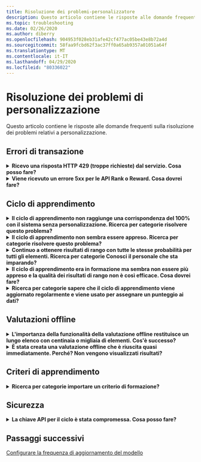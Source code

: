 ```yaml
---
title: Risoluzione dei problemi-personalizzatore
description: Questo articolo contiene le risposte alle domande frequenti sulla risoluzione dei problemi relativi a personalizzazione.
ms.topic: troubleshooting
ms.date: 02/26/2020
ms.author: diberry
ms.openlocfilehash: 904953f028eb31afe42cf477ac05be43e8b72a4d
ms.sourcegitcommit: 58faa9fcbd62f3ac37ff0a65ab9357a01051a64f
ms.translationtype: MT
ms.contentlocale: it-IT
ms.lasthandoff: 04/29/2020
ms.locfileid: "80336022"
---
```

# <a name="personalizer-troubleshooting"></a>Risoluzione dei problemi di personalizzazione

Questo articolo contiene le risposte alle domande frequenti sulla risoluzione dei problemi relativi a personalizzazione.

## <a name="transaction-errors"></a>Errori di transazione

<details>
<summary><b>Ricevo una risposta HTTP 429 (troppe richieste) dal servizio. Cosa posso fare?</b></summary>

**Risposta**: se è stato selezionato un piano tariffario gratuito quando è stata creata l'istanza di personalizzazione, è previsto un limite di quota per il numero di richieste di rango consentite. Controllare la frequenza delle chiamate API per l'API Rank (nel riquadro metrica della portale di Azure per la risorsa di personalizzazione) e modificare il piano tariffario (nel riquadro piano tariffario) se il volume di chiamate deve aumentare oltre la soglia per il piano tariffario scelto.

</details>

<details>
<summary><b>Viene ricevuto un errore 5xx per le API Rank o Reward. Cosa dovrei fare?</b></summary>

**Risposta**: questi problemi devono essere trasparenti. Se continuano, contattare il supporto tecnico selezionando **nuova richiesta di supporto** nella sezione **supporto e risoluzione dei problemi** nella portale di Azure per la risorsa di personalizzazione.

</details>

## <a name="learning-loop"></a>Ciclo di apprendimento

<details>
<summary>
<b>Il ciclo di apprendimento non raggiunge una corrispondenza del 100% con il sistema senza personalizzazione. Ricerca per categorie risolvere questo problema?</b></summary>

**Risposta**: i motivi per cui non si raggiunge l'obiettivo del ciclo di apprendimento:
* Funzionalità non sufficienti inviate con la chiamata API di rango
* Bug nelle funzionalità inviate, ad esempio l'invio di dati di funzionalità non aggregati, ad esempio i timestamp all'API Rank
* Bug con elaborazione del ciclo, ad esempio l'invio di dati Reward a reward API per gli eventi

Per risolvere il problema, è necessario modificare l'elaborazione modificando le funzionalità inviate al ciclo o assicurarsi che la ricompensa sia una valutazione corretta della qualità della risposta di rango.

</details>

<details>
<summary>
<b>Il ciclo di apprendimento non sembra essere appreso. Ricerca per categorie risolvere questo problema?</b></summary>

**Risposta**: il ciclo di apprendimento necessita di un numero ridotto di chiamate di ricompensa prima che le chiamate di rango siano classificate in modo efficace

Se non si è certi della modalità di funzionamento del ciclo di apprendimento, eseguire una [valutazione offline](concepts-offline-evaluation.md)e applicare i criteri di apprendimento corretti.

</details>

<details>
<summary><b>Continuo a ottenere risultati di rango con tutte le stesse probabilità per tutti gli elementi. Ricerca per categorie Conosci il personale che sta imparando?</b></summary>

**Risposta**: la personalizzazione restituisce le stesse probabilità in un risultato dell'API di rango quando è appena iniziata e ha un modello _vuoto_ oppure quando si reimposta il ciclo di personalizzazione e il modello è ancora nel periodo di **frequenza di aggiornamento del modello** .

Quando inizia il nuovo periodo di aggiornamento, viene usato il modello aggiornato e si noterà la modifica delle probabilità.

</details>

<details>
<summary><b>Il ciclo di apprendimento era in formazione ma sembra non essere più appreso e la qualità dei risultati di rango non è così efficace. Cosa dovrei fare?</b></summary>

**Risposta**:
* Assicurarsi di aver completato e applicato una valutazione nel portale di Azure per la risorsa di personalizzazione (ciclo di apprendimento).
* Assicurarsi che tutti i premi vengano inviati, tramite l'API Reward ed elaborati.

</details>


<details>
<summary><b>Ricerca per categorie sapere che il ciclo di apprendimento viene aggiornato regolarmente e viene usato per assegnare un punteggio ai dati?</b></summary>

**Risposta**: è possibile trovare l'ora in cui è stato eseguito l'ultimo aggiornamento del modello nella pagina **impostazioni di apprendimento e modello** del portale di Azure. Se viene visualizzato un timestamp obsoleto, è probabile che non vengano inviate le chiamate di rango e di ricompensa. Se il servizio non dispone di dati in ingresso, non aggiorna l'apprendimento. Se il ciclo di apprendimento non viene aggiornato con frequenza sufficiente, è possibile modificare la frequenza di **aggiornamento del modello**del ciclo.

</details>

## <a name="offline-evaluations"></a>Valutazioni offline

<details>
<summary><b>L'importanza della funzionalità della valutazione offline restituisce un lungo elenco con centinaia o migliaia di elementi. Cos'è successo?</b></summary>

**Risposta**: questa operazione è in genere dovuta a timestamp, ID utente o altre funzionalità con granularità fine inviate in.

</details>

<details>
<summary><b>È stata creata una valutazione offline che è riuscita quasi immediatamente. Perché? Non vengono visualizzati risultati?</b></summary>

**Risposta**: la valutazione offline usa i dati del modello sottoposto a training dagli eventi in quel periodo di tempo. Se non sono stati inviati dati nel periodo di tempo compreso tra l'ora di inizio e di fine della valutazione, l'operazione verrà completata senza alcun risultato. Invia una nuova valutazione offline selezionando un intervallo di tempo con gli eventi che conosci sono stati inviati al personalizzatore.

</details>


## <a name="learning-policy"></a>Criteri di apprendimento

<details>
<summary><b>Ricerca per categorie importare un criterio di formazione?</b></summary>

**Risposta**: altre informazioni sui [concetti](concept-active-learning.md#understand-learning-policy-settings) relativi ai criteri di formazione e su [come applicare](how-to-manage-model.md) un nuovo criterio di formazione. Se non si vuole selezionare un criterio di formazione, è possibile usare la [valutazione offline](how-to-offline-evaluation.md) per suggerire un criterio di apprendimento, in base agli eventi correnti.

</details>

## <a name="security"></a>Sicurezza

<details>
<summary><b>La chiave API per il ciclo è stata compromessa. Cosa posso fare?</b></summary>

**Risposta**: è possibile rigenerare una chiave dopo aver scambiato i client in modo da usare l'altra chiave. La presenza di due chiavi consente di propagare la chiave in modo lazy senza dover incorrere in tempi di inattività. È consigliabile eseguire questa operazione in un ciclo normale come misura di sicurezza.

</details>

## <a name="next-steps"></a>Passaggi successivi

[Configurare la frequenza di aggiornamento del modello](how-to-settings.md#model-update-frequency)